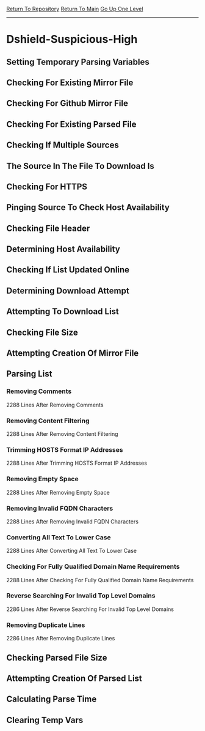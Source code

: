 [Return To Repository](https://github.com/deathbybandaid/piholeparser/)
[Return To Main](https://github.com/deathbybandaid/piholeparser/blob/master/RecentRunLogs/Mainlog.md)
[Go Up One Level](https://github.com/deathbybandaid/piholeparser/blob/master/RecentRunLogs/TopLevelScripts/30-Processing-External-Blacklists.md)
____________________________________
# Dshield-Suspicious-High
## Setting Temporary Parsing Variables
## Checking For Existing Mirror File
## Checking For Github Mirror File
## Checking For Existing Parsed File
## Checking If Multiple Sources
## The Source In The File To Download Is
## Checking For HTTPS
## Pinging Source To Check Host Availability
## Checking File Header
## Determining Host Availability
## Checking If List Updated Online
## Determining Download Attempt
## Attempting To Download List
## Checking File Size
## Attempting Creation Of Mirror File
## Parsing List
### Removing Comments
2288 Lines After Removing Comments
### Removing Content Filtering
2288 Lines After Removing Content Filtering
### Trimming HOSTS Format IP Addresses
2288 Lines After Trimming HOSTS Format IP Addresses
### Removing Empty Space
2288 Lines After Removing Empty Space
### Removing Invalid FQDN Characters
2288 Lines After Removing Invalid FQDN Characters
### Converting All Text To Lower Case
2288 Lines After Converting All Text To Lower Case
### Checking For Fully Qualified Domain Name Requirements
2288 Lines After Checking For Fully Qualified Domain Name Requirements
### Reverse Searching For Invalid Top Level Domains
2286 Lines After Reverse Searching For Invalid Top Level Domains
### Removing Duplicate Lines
2286 Lines After Removing Duplicate Lines
## Checking Parsed File Size
## Attempting Creation Of Parsed List
## Calculating Parse Time
## Clearing Temp Vars
